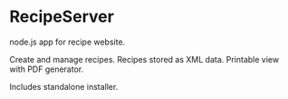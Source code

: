 # RecipeServer
node.js app for recipe website.

Create and manage recipes.
Recipes stored as XML data.
Printable view with PDF generator.

Includes standalone installer.
